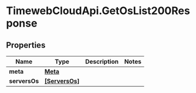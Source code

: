 # TimewebCloudApi.GetOsList200Response

## Properties

Name | Type | Description | Notes
------------ | ------------- | ------------- | -------------
**meta** | [**Meta**](Meta.md) |  | 
**serversOs** | [**[ServersOs]**](ServersOs.md) |  | 


